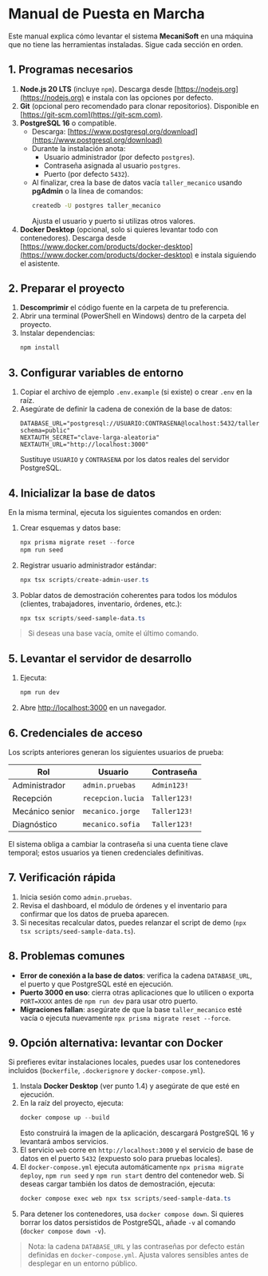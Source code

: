 # Manual de Puesta en Marcha

Este manual explica cómo levantar el sistema **MecaniSoft** en una máquina que no tiene las herramientas instaladas. Sigue cada sección en orden.

## 1. Programas necesarios

1. **Node.js 20 LTS** (incluye `npm`). Descarga desde [https://nodejs.org](https://nodejs.org) e instala con las opciones por defecto.
2. **Git** (opcional pero recomendado para clonar repositorios). Disponible en [https://git-scm.com](https://git-scm.com).
3. **PostgreSQL 16** o compatible.
   - Descarga: [https://www.postgresql.org/download](https://www.postgresql.org/download)
   - Durante la instalación anota:
     - Usuario administrador (por defecto `postgres`).
     - Contraseña asignada al usuario `postgres`.
     - Puerto (por defecto `5432`).
   - Al finalizar, crea la base de datos vacía `taller_mecanico` usando **pgAdmin** o la línea de comandos:
     ```bash
     createdb -U postgres taller_mecanico
     ```
     Ajusta el usuario y puerto si utilizas otros valores.
4. **Docker Desktop** (opcional, solo si quieres levantar todo con contenedores). Descarga desde [https://www.docker.com/products/docker-desktop](https://www.docker.com/products/docker-desktop) e instala siguiendo el asistente.

## 2. Preparar el proyecto

1. **Descomprimir** el código fuente en la carpeta de tu preferencia.
2. Abrir una terminal (PowerShell en Windows) dentro de la carpeta del proyecto.
3. Instalar dependencias:
   ```powershell
   npm install
   ```

## 3. Configurar variables de entorno

1. Copiar el archivo de ejemplo `.env.example` (si existe) o crear `.env` en la raíz.
2. Asegúrate de definir la cadena de conexión de la base de datos:
   ```env
   DATABASE_URL="postgresql://USUARIO:CONTRASENA@localhost:5432/taller_mecanico?schema=public"
   NEXTAUTH_SECRET="clave-larga-aleatoria"
   NEXTAUTH_URL="http://localhost:3000"
   ```
   Sustituye `USUARIO` y `CONTRASENA` por los datos reales del servidor PostgreSQL.

## 4. Inicializar la base de datos

En la misma terminal, ejecuta los siguientes comandos en orden:

1. Crear esquemas y datos base:
   ```powershell
   npx prisma migrate reset --force
   npm run seed
   ```
2. Registrar usuario administrador estándar:
   ```powershell
   npx tsx scripts/create-admin-user.ts
   ```
3. Poblar datos de demostración coherentes para todos los módulos (clientes, trabajadores, inventario, órdenes, etc.):
   ```powershell
   npx tsx scripts/seed-sample-data.ts
   ```

> Si deseas una base vacía, omite el último comando.

## 5. Levantar el servidor de desarrollo

1. Ejecuta:
   ```powershell
   npm run dev
   ```
2. Abre [http://localhost:3000](http://localhost:3000) en un navegador.

## 6. Credenciales de acceso

Los scripts anteriores generan los siguientes usuarios de prueba:

| Rol                | Usuario           | Contraseña  |
|--------------------|-------------------|-------------|
| Administrador      | `admin.pruebas`   | `Admin123!` |
| Recepción          | `recepcion.lucia` | `Taller123!`|
| Mecánico senior    | `mecanico.jorge`  | `Taller123!`|
| Diagnóstico        | `mecanico.sofia`  | `Taller123!`|

El sistema obliga a cambiar la contraseña si una cuenta tiene clave temporal; estos usuarios ya tienen credenciales definitivas.

## 7. Verificación rápida

1. Inicia sesión como `admin.pruebas`.
2. Revisa el dashboard, el módulo de órdenes y el inventario para confirmar que los datos de prueba aparecen.
3. Si necesitas recalcular datos, puedes relanzar el script de demo (`npx tsx scripts/seed-sample-data.ts`).

## 8. Problemas comunes

- **Error de conexión a la base de datos**: verifica la cadena `DATABASE_URL`, el puerto y que PostgreSQL esté en ejecución.
- **Puerto 3000 en uso**: cierra otras aplicaciones que lo utilicen o exporta `PORT=XXXX` antes de `npm run dev` para usar otro puerto.
- **Migraciones fallan**: asegúrate de que la base `taller_mecanico` esté vacía o ejecuta nuevamente `npx prisma migrate reset --force`.

## 9. Opción alternativa: levantar con Docker

Si prefieres evitar instalaciones locales, puedes usar los contenedores incluidos (`Dockerfile`, `.dockerignore` y `docker-compose.yml`).

1. Instala **Docker Desktop** (ver punto 1.4) y asegúrate de que esté en ejecución.
2. En la raíz del proyecto, ejecuta:
   ```powershell
   docker compose up --build
   ```
   Esto construirá la imagen de la aplicación, descargará PostgreSQL 16 y levantará ambos servicios.
3. El servicio `web` corre en `http://localhost:3000` y el servicio de base de datos en el puerto `5432` (expuesto solo para pruebas locales).
4. El `docker-compose.yml` ejecuta automáticamente `npx prisma migrate deploy`, `npm run seed` y `npm run start` dentro del contenedor web. Si deseas cargar también los datos de demostración, ejecuta:
   ```powershell
   docker compose exec web npx tsx scripts/seed-sample-data.ts
   ```
5. Para detener los contenedores, usa `docker compose down`. Si quieres borrar los datos persistidos de PostgreSQL, añade `-v` al comando (`docker compose down -v`).

> Nota: la cadena `DATABASE_URL` y las contraseñas por defecto están definidas en `docker-compose.yml`. Ajusta valores sensibles antes de desplegar en un entorno público.
